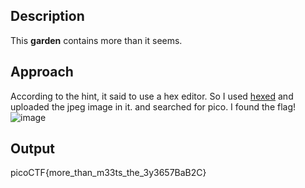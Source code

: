 ## Description
This **garden** contains more than it seems.

## Approach
According to the hint, it said to use a hex editor. So I used [hexed](hexed.it) and uploaded the jpeg image in it. and searched for pico.
I found the flag!
![image](https://github.com/pixie-nukes/picoCTF/assets/94845416/3e0ee11a-e432-49ee-b08f-f9c209c2bddb)

## Output
picoCTF{more_than_m33ts_the_3y3657BaB2C}
